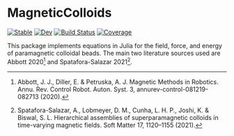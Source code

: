 # MagneticColloids

[![Stable](https://img.shields.io/badge/docs-stable-blue.svg)](https://czimm79.github.io/MagneticColloids.jl/stable/)
[![Dev](https://img.shields.io/badge/docs-dev-blue.svg)](https://czimm79.github.io/MagneticColloids.jl/dev/)
[![Build Status](https://github.com/czimm79/MagneticColloids.jl/actions/workflows/CI.yml/badge.svg?branch=master)](https://github.com/czimm79/MagneticColloids.jl/actions/workflows/CI.yml?query=branch%3Amaster)
[![Coverage](https://codecov.io/gh/czimm79/MagneticColloids.jl/branch/master/graph/badge.svg)](https://codecov.io/gh/czimm79/MagneticColloids.jl)


This package implements equations in Julia for the field, force, and energy of paramagnetic colloidal beads. The main two literature sources used are Abbott 2020[^1] and Spatafora-Salazar 2021[^2].


[^1]: Abbott, J. J., Diller, E. & Petruska, A. J. Magnetic Methods in Robotics. Annu. Rev. Control Robot. Auton. Syst. 3, annurev-control-081219-082713 (2020).

[^2]: Spatafora-Salazar, A., Lobmeyer, D. M., Cunha, L. H. P., Joshi, K. & Biswal, S. L. Hierarchical assemblies of superparamagnetic colloids in time-varying magnetic fields. Soft Matter 17, 1120–1155 (2021).

